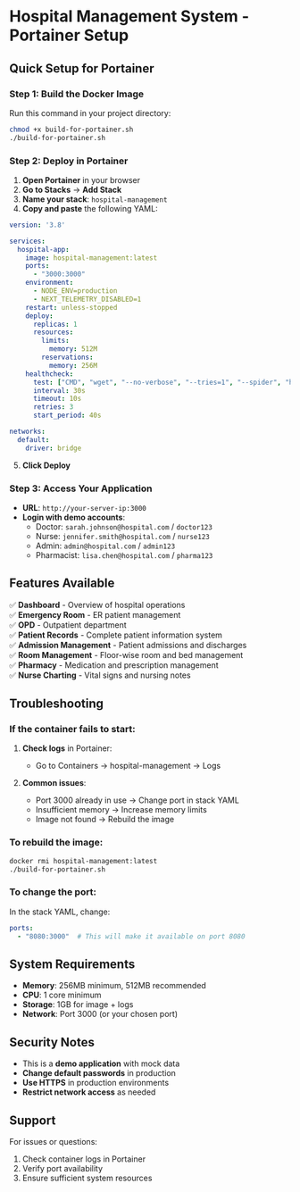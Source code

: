 # Hospital Management System - Portainer Setup

## Quick Setup for Portainer

### Step 1: Build the Docker Image

Run this command in your project directory:

```bash
chmod +x build-for-portainer.sh
./build-for-portainer.sh
```

### Step 2: Deploy in Portainer

1. **Open Portainer** in your browser
2. **Go to Stacks** → **Add Stack**
3. **Name your stack**: `hospital-management`
4. **Copy and paste** the following YAML:

```yaml
version: '3.8'

services:
  hospital-app:
    image: hospital-management:latest
    ports:
      - "3000:3000"
    environment:
      - NODE_ENV=production
      - NEXT_TELEMETRY_DISABLED=1
    restart: unless-stopped
    deploy:
      replicas: 1
      resources:
        limits:
          memory: 512M
        reservations:
          memory: 256M
    healthcheck:
      test: ["CMD", "wget", "--no-verbose", "--tries=1", "--spider", "http://localhost:3000"]
      interval: 30s
      timeout: 10s
      retries: 3
      start_period: 40s

networks:
  default:
    driver: bridge
```

5. **Click Deploy**

### Step 3: Access Your Application

- **URL**: `http://your-server-ip:3000`
- **Login with demo accounts**:
  - Doctor: `sarah.johnson@hospital.com` / `doctor123`
  - Nurse: `jennifer.smith@hospital.com` / `nurse123`
  - Admin: `admin@hospital.com` / `admin123`
  - Pharmacist: `lisa.chen@hospital.com` / `pharma123`

## Features Available

✅ **Dashboard** - Overview of hospital operations  
✅ **Emergency Room** - ER patient management  
✅ **OPD** - Outpatient department  
✅ **Patient Records** - Complete patient information system  
✅ **Admission Management** - Patient admissions and discharges  
✅ **Room Management** - Floor-wise room and bed management  
✅ **Pharmacy** - Medication and prescription management  
✅ **Nurse Charting** - Vital signs and nursing notes  

## Troubleshooting

### If the container fails to start:

1. **Check logs** in Portainer:
   - Go to Containers → hospital-management → Logs

2. **Common issues**:
   - Port 3000 already in use → Change port in stack YAML
   - Insufficient memory → Increase memory limits
   - Image not found → Rebuild the image

### To rebuild the image:

```bash
docker rmi hospital-management:latest
./build-for-portainer.sh
```

### To change the port:

In the stack YAML, change:
```yaml
ports:
  - "8080:3000"  # This will make it available on port 8080
```

## System Requirements

- **Memory**: 256MB minimum, 512MB recommended
- **CPU**: 1 core minimum
- **Storage**: 1GB for image + logs
- **Network**: Port 3000 (or your chosen port)

## Security Notes

- This is a **demo application** with mock data
- **Change default passwords** in production
- **Use HTTPS** in production environments
- **Restrict network access** as needed

## Support

For issues or questions:
1. Check container logs in Portainer
2. Verify port availability
3. Ensure sufficient system resources